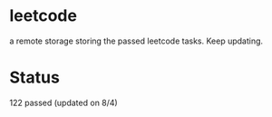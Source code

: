 # leetcode
a remote storage storing the passed leetcode tasks. Keep updating.
# Status
122 passed  (updated on 8/4)
